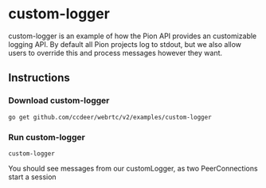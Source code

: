 # custom-logger
custom-logger is an example of how the Pion API provides an customizable
logging API. By default all Pion projects log to stdout, but we also allow
users to override this and process messages however they want.

## Instructions
### Download custom-logger
```
go get github.com/ccdeer/webrtc/v2/examples/custom-logger
```

### Run custom-logger
`custom-logger`


You should see messages from our customLogger, as two PeerConnections start a session
